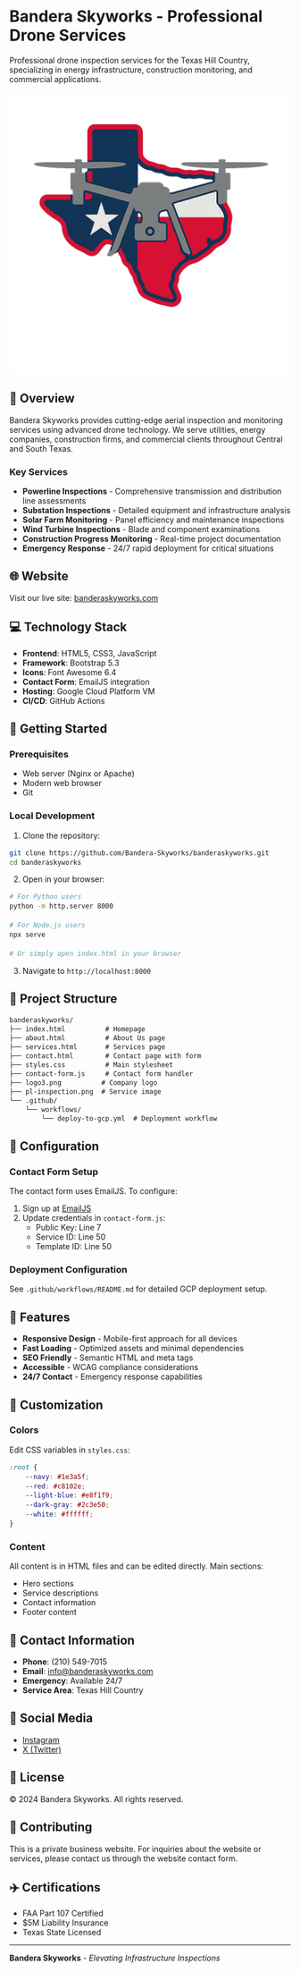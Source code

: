 # Bandera Skyworks - Professional Drone Services

Professional drone inspection services for the Texas Hill Country, specializing in energy infrastructure, construction monitoring, and commercial applications.

![Bandera Skyworks Logo](logo3.png)

## 🚁 Overview

Bandera Skyworks provides cutting-edge aerial inspection and monitoring services using advanced drone technology. We serve utilities, energy companies, construction firms, and commercial clients throughout Central and South Texas.

### Key Services
- **Powerline Inspections** - Comprehensive transmission and distribution line assessments
- **Substation Inspections** - Detailed equipment and infrastructure analysis
- **Solar Farm Monitoring** - Panel efficiency and maintenance inspections
- **Wind Turbine Inspections** - Blade and component examinations
- **Construction Progress Monitoring** - Real-time project documentation
- **Emergency Response** - 24/7 rapid deployment for critical situations

## 🌐 Website

Visit our live site: [banderaskyworks.com](https://banderaskyworks.com)

## 💻 Technology Stack

- **Frontend**: HTML5, CSS3, JavaScript
- **Framework**: Bootstrap 5.3
- **Icons**: Font Awesome 6.4
- **Contact Form**: EmailJS integration
- **Hosting**: Google Cloud Platform VM
- **CI/CD**: GitHub Actions

## 🚀 Getting Started

### Prerequisites

- Web server (Nginx or Apache)
- Modern web browser
- Git

### Local Development

1. Clone the repository:
```bash
git clone https://github.com/Bandera-Skyworks/banderaskyworks.git
cd banderaskyworks
```

2. Open in your browser:
```bash
# For Python users
python -m http.server 8000

# For Node.js users
npx serve

# Or simply open index.html in your browser
```

3. Navigate to `http://localhost:8000`

## 📁 Project Structure

```
banderaskyworks/
├── index.html          # Homepage
├── about.html          # About Us page
├── services.html       # Services page
├── contact.html        # Contact page with form
├── styles.css          # Main stylesheet
├── contact-form.js     # Contact form handler
├── logo3.png          # Company logo
├── pl-inspection.png  # Service image
└── .github/
    └── workflows/
        └── deploy-to-gcp.yml  # Deployment workflow
```

## 🔧 Configuration

### Contact Form Setup

The contact form uses EmailJS. To configure:

1. Sign up at [EmailJS](https://www.emailjs.com/)
2. Update credentials in `contact-form.js`:
   - Public Key: Line 7
   - Service ID: Line 50
   - Template ID: Line 50

### Deployment Configuration

See `.github/workflows/README.md` for detailed GCP deployment setup.

## 📱 Features

- **Responsive Design** - Mobile-first approach for all devices
- **Fast Loading** - Optimized assets and minimal dependencies
- **SEO Friendly** - Semantic HTML and meta tags
- **Accessible** - WCAG compliance considerations
- **24/7 Contact** - Emergency response capabilities

## 🎨 Customization

### Colors

Edit CSS variables in `styles.css`:
```css
:root {
    --navy: #1e3a5f;
    --red: #c8102e;
    --light-blue: #e8f1f9;
    --dark-gray: #2c3e50;
    --white: #ffffff;
}
```

### Content

All content is in HTML files and can be edited directly. Main sections:
- Hero sections
- Service descriptions
- Contact information
- Footer content

## 📧 Contact Information

- **Phone**: (210) 549-7015
- **Email**: info@banderaskyworks.com
- **Emergency**: Available 24/7
- **Service Area**: Texas Hill Country

## 🌟 Social Media

- [Instagram](https://www.instagram.com/banderaskyworks/)
- [X (Twitter)](https://x.com/BanderaSkyworks)

## 📄 License

© 2024 Bandera Skyworks. All rights reserved.

## 🤝 Contributing

This is a private business website. For inquiries about the website or services, please contact us through the website contact form.

## ✈️ Certifications

- FAA Part 107 Certified
- $5M Liability Insurance
- Texas State Licensed

---

**Bandera Skyworks** - *Elevating Infrastructure Inspections*